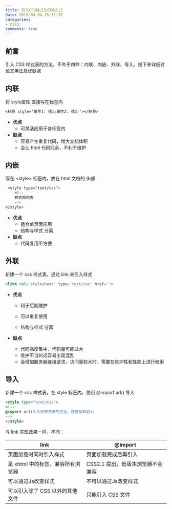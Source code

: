 ```yaml
---
title: 引入CSS样式的四种方式
date: 2019-03-04 15:31:37
categories:
- CSS3
comments: true
---
```


## 前言

引入 CSS 样式表的方法，不外乎四种：内联、内嵌、外联、导入。接下来详细讨论其用法及优缺点

<!-- more -->

## 内联

将 style属性 直接写在标签内

```html
<标签 style='属性1: 值1;属性2: 值2;'></标签>
```

- **优点**
  - 可灵活应用于各标签内
- **缺点**
  - 容易产生重复代码，增大文档体积
  - 会让 html 代码冗余，不利于维护



## 内嵌

写在 <style\> 标签内，放在 html 文档的 头部

```css
 <style type="text/css">
    <!--
    样式规则表
    -->
</style>
```

- **优点**
  - 适合单页面应用
  - 结构与样式 分离
- **缺点**
  - 代码复用不方便



## 外联

新建一个 css 样式表，通过 link 来引入样式

```html
<linK rel='stylesheet' type='text/css' href=''>
```

- **优点**

  - 利于后期维护

  - 可以重复使用

  - 结构与样式 分离
- **缺点**
  - 代码高度集中，代码量可能过大
  - 维护不当的话容易出现混乱
  - 会增加服务器连接请求，访问量较大时，需要在维护性和性能上进行权衡



## 导入

新建一个 css 样式表，在 style 标签内，使用 @import url() 导入

```html
<style type="text/css">
<!--
@import url(引入的样式表的位址、路径与档名);
-->
</style>
```

与 link 实现效果一样，不同：

| link                              | @import                           |
| --------------------------------- | --------------------------------- |
| 页面加载时同时引入样式            | 页面加载完成后再引入              |
| 是 xhtml 中的标签，兼容所有浏览器 | CSS2.1 提出，低版本浏览器不会兼容 |
| 可以通过Js改变样式                | 不可以通过Js改变样式              |
| 可以引入除了 CSS 以外的其他文件   | 只能引入 CSS 文件                 |

